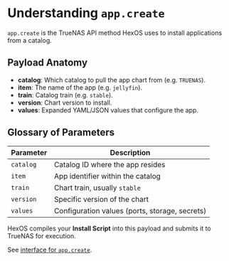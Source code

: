 # Understanding `app.create`

`app.create` is the TrueNAS API method HexOS uses to install applications from a catalog. 

## Payload Anatomy

- **catalog**: Which catalog to pull the app chart from (e.g. `TRUENAS`).
- **item**: The name of the app (e.g. `jellyfin`).
- **train**: Catalog train (e.g. `stable`).
- **version**: Chart version to install.
- **values**: Expanded YAML/JSON values that configure the app.

## Glossary of Parameters

| Parameter | Description                                    |
| --------- | ---------------------------------------------- |
| `catalog` | Catalog ID where the app resides               |
| `item`    | App identifier within the catalog              |
| `train`   | Chart train, usually `stable`                  |
| `version` | Specific version of the chart                  |
| `values`  | Configuration values (ports, storage, secrets) |

HexOS compiles your **Install Script** into this payload and submits it to TrueNAS for execution.

See [interface for `app.create`](https://github.com/truenas/webui/blob/0041bdfaeffbf89306fd5f1a591ba0fa25ad7b6f/src/app/interfaces/app.interface.ts#L130).
